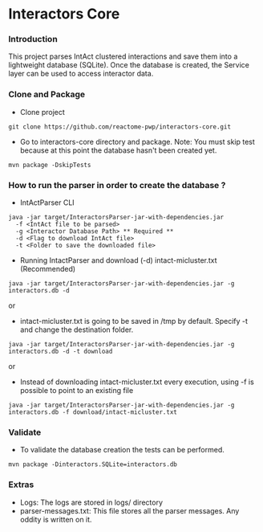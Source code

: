 # Interactors Core


### Introduction

This project parses IntAct clustered interactions and save them into a lightweight database (SQLite). Once the database is created, the Service layer can be used to access interactor data.


### Clone and Package

- Clone project

```
git clone https://github.com/reactome-pwp/interactors-core.git
```

- Go to interactors-core directory and package. 
Note: You must skip test because at this point the database hasn't been created yet.

```
mvn package -DskipTests
```

### How to run the parser in order to create the database ?

- IntActParser CLI

```
java -jar target/InteractorsParser-jar-with-dependencies.jar
  -f <IntAct file to be parsed>
  -g <Interactor Database Path> ** Required **
  -d <Flag to download IntAct file>
  -t <Folder to save the downloaded file>
```

* Running IntactParser and download (-d) intact-micluster.txt (Recommended)

```
java -jar target/InteractorsParser-jar-with-dependencies.jar -g interactors.db -d
```

or

* intact-micluster.txt is going to be saved in /tmp by default. Specify -t <path> and change the destination folder.

```
java -jar target/InteractorsParser-jar-with-dependencies.jar -g interactors.db -d -t download
```

or

* Instead of downloading intact-micluster.txt every execution, using -f is possible to point to an existing file

```
java -jar target/InteractorsParser-jar-with-dependencies.jar -g interactors.db -f download/intact-micluster.txt
```

### Validate 

* To validate the database creation the tests can be performed.

```
mvn package -Dinteractors.SQLite=interactors.db
```

### Extras

* Logs: The logs are stored in logs/ directory
* parser-messages.txt: This file stores all the parser messages. Any oddity is written on it.
